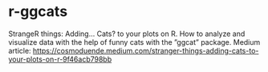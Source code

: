 # r-ggcats
StrangeR things: Adding… Cats? to your plots on R. How to analyze and visualize data with the help of funny cats with the ”ggcat” package. Medium article: https://cosmoduende.medium.com/stranger-things-adding-cats-to-your-plots-on-r-9f46acb798bb
